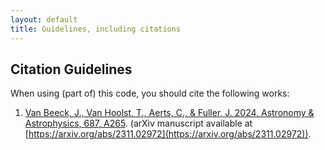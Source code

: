 ```yaml
---
layout: default
title: Guidelines, including citations
---
```


## Citation Guidelines

When using (part of) this code, you should cite the following works:

1) [Van Beeck, J., Van Hoolst, T., Aerts, C., \& Fuller, J. 2024, Astronomy & Astrophysics, 687, A265](https://www.aanda.org/articles/aa/full_html/2024/07/aa48369-23/aa48369-23.html). (arXiv manuscript available at [https://arxiv.org/abs/2311.02972](https://arxiv.org/abs/2311.02972)).

